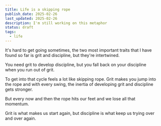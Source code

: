 ```yaml
---
title: Life is a skipping rope
publish_date: 2025-02-26
last_updated: 2025-02-26
description: I'm still working on this metaphor
status: draft
tags:
  - life
---
```


It's hard to get going sometimes, the two most important traits that I have found so far is grit and discipline, but they're intertwined.

You need grit to develop discipline, but you fall back on your discipline when you run out of grit. 

To get into that cycle feels a lot like skipping rope. Grit makes you jump into the rope and with every swing, the inertia of developing grit and discipline gets stronger. 

But every now and then the rope hits our feet and we lose all that momentum. 

Grit is what makes us start again, but discipline is what keep us trying over and over again.